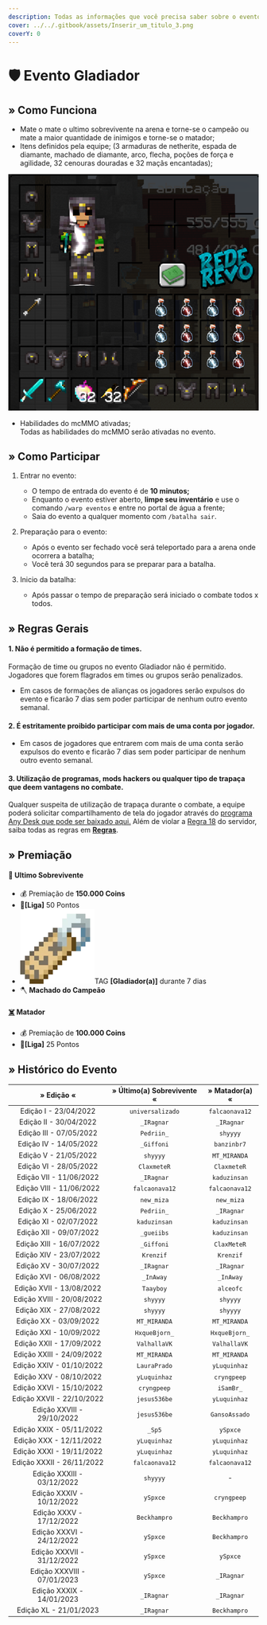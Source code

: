 ```yaml
---
description: Todas as informações que você precisa saber sobre o evento semanal Gladiador.
cover: ../../.gitbook/assets/Inserir_um_titulo_3.png
coverY: 0
---
```


# 🛡 Evento Gladiador

## » Como Funciona

* Mate o mate o ultimo sobrevivente na arena e torne-se o campeão ou mate a maior quantidade de inimigos e torne-se o matador;
* Itens definidos pela equipe; (3 armaduras de netherite, espada de diamante, machado de diamante, arco, flecha, poções de força e agilidade, 32 cenouras douradas e 32 maçãs encantadas);

![](<../../.gitbook/assets/image (10) (1) (2).png>)

* Habilidades do mcMMO ativadas;\
  Todas as habilidades do mcMMO serão ativadas no evento.

## » Como Participar

1. Entrar no evento:
   * O tempo de entrada do evento é de **10 minutos;**
   * Enquanto o evento estiver aberto, **limpe seu inventário** e use o comando `/warp eventos` e entre no portal de água a frente;
   * Saia do evento a qualquer momento com `/batalha sair`.
2. Preparação para o evento:
   * Após o evento ser fechado você será teleportado para a arena onde ocorrera a batalha;
   * Você terá 30 segundos para se preparar para a batalha.&#x20;
3.  Inicio da batalha:

    * Após passar o tempo de preparação será iniciado o combate todos x todos.



## » Regras Gerais



#### 1. Não é permitido a formação de times.

Formação de time ou grupos no evento Gladiador não é permitido. Jogadores que forem flagrados em times ou grupos serão penalizados.

* Em casos de formações de alianças os jogadores serão expulsos do evento e ficarão 7 dias sem poder participar de nenhum outro evento semanal.

#### 2. É estritamente proibido participar com mais de uma conta por jogador.

* Em casos de jogadores que entrarem com mais de uma conta serão expulsos do evento e ficarão 7 dias sem poder participar de nenhum outro evento semanal.

#### **3. Utilização de programas, mods hackers ou qualquer tipo de trapaça que deem vantagens no combate.**

Qualquer suspeita de utilização de trapaça durante o combate, a equipe poderá solicitar compartilhamento de tela do jogador através do [programa Any Desk que pode ser baixado aqui.](https://anydesk.com/pt/downloads) Além de violar a [Regra 18](https://wiki.rederevo.com/regras/jogabilidade#01-7) do servidor, saiba todas as regras em [**Regras**](../../regras/).

## » Premiação

#### 🥇 **Ultimo Sobrevivente**

* 💰 Premiação de **150.000 Coins**
* 💎**\[Liga]** 50 Pontos
* <img src="../../.gitbook/assets/image (14) (1) (2).png" alt="" data-size="line">TAG **\[Gladiador(a)]** durante 7 dias
* 🪓 **Machado do Campeão**

#### [☠️](https://emojipedia.org/skull-and-crossbones/) **Matador**

* 💰 Premiação de **100.000 Coins**
* 💎**\[Liga]** 25 Pontos

## » Histórico do Evento

|          » Edição «         | » Último(a) Sobrevivente « | » Matador(a) « |
| :-------------------------: | :------------------------: | :------------: |
|    Edição I - 23/04/2022    |      `universalizado`      | `falcaonava12` |
|    Edição II - 30/04/2022   |         `_IRagnar`         |   `_IRagnar`   |
|   Edição III - 07/05/2022   |         `Pedriin_`         |    `shyyyy`    |
|    Edição IV - 14/05/2022   |         `_Giffoni`         |   `banzinbr7`  |
|    Edição V - 21/05/2022    |          `shyyyy`          |  `MT_MIRANDA`  |
|    Edição VI - 28/05/2022   |         `ClaxmeteR`        |   `ClaxmeteR`  |
|   Edição VII - 11/06/2022   |         `_IRagnar`         |  `kaduzinsan`  |
|   Edição VIII - 11/06/2022  |       `falcaonava12`       | `falcaonava12` |
|    Edição IX - 18/06/2022   |         `new_miza`         |   `new_miza`   |
|    Edição X - 25/06/2022    |         `Pedriin_`         |   `_IRagnar`   |
|    Edição XI - 02/07/2022   |        `kaduzinsan`        |  `kaduzinsan`  |
|   Edição XII - 09/07/2022   |         `_gueiibs`         |  `kaduzinsan`  |
|   Edição XIII - 16/07/2022  |         `_Giffoni`         |   `ClaxMeteR`  |
|   Edição XIV - 23/07/2022   |          `Krenzif`         |    `Krenzif`   |
|    Edição XV - 30/07/2022   |         `_IRagnar`         |   `_IRagnar`   |
|   Edição XVI - 06/08/2022   |          `_InAway`         |    `_InAway`   |
|   Edição XVII - 13/08/2022  |          `Taayboy`         |    `alceofc`   |
|  Edição XVIII - 20/08/2022  |          `shyyyy`          |    `shyyyy`    |
|   Edição XIX - 27/08/2022   |          `shyyyy`          |    `shyyyy`    |
|    Edição XX - 03/09/2022   |        `MT_MIRANDA`        |  `MT_MIRANDA`  |
|   Edição XXI - 10/09/2022   |        `HxqueBjorn_`       |  `HxqueBjorn_` |
|   Edição XXII - 17/09/2022  |        `ValhallaVK`        |  `ValhallaVK`  |
|  Edição XXIII - 24/09/2022  |        `MT_MIRANDA`        |  `MT_MIRANDA`  |
|   Edição XXIV - 01/10/2022  |        `LauraPrado`        |  `yLuquinhaz`  |
|   Edição XXV - 08/10/2022   |        `yLuquinhaz`        |   `cryngpeep`  |
|   Edição XXVI - 15/10/2022  |         `cryngpeep`        |    `iSamBr_`   |
|  Edição XXVII - 22/10/2022  |        `jesus536be`        |  `yLuquinhaz`  |
|  Edição XXVIII - 29/10/2022 |        `jesus536be`        |  `GansoAssado` |
|   Edição XXIX - 05/11/2022  |           `_Sp5`           |    `ySpxce`    |
|   Edição XXX - 12/11/2022   |        `yLuquinhaz`        |  `yLuquinhaz`  |
|   Edição XXXI - 19/11/2022  |        `yLuquinhaz`        |  `yLuquinhaz`  |
|  Edição XXXII - 26/11/2022  |       `falcaonava12`       | `falcaonava12` |
|  Edição XXXIII - 03/12/2022 |          `shyyyy`          |        -       |
|  Edição XXXIV - 10/12/2022  |          `ySpxce`          |   `cryngpeep`  |
|   Edição XXXV - 17/12/2022  |        `Beckhampro`        |  `Beckhampro`  |
|  Edição XXXVI - 24/12/2022  |          `ySpxce`          |  `Beckhampro`  |
|  Edição XXXVII - 31/12/2022 |          `ySpxce`          |    `ySpxce`    |
| Edição XXXVIII - 07/01/2023 |          `ySpxce`          |   `_IRagnar`   |
|  Edição XXXIX - 14/01/2023  |         `_IRagnar`         |   `_IRagnar`   |
|    Edição XL - 21/01/2023   |         `_IRagnar`         |  `Beckhampro`  |
